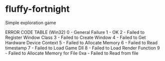 # fluffy-fortnight
Simple exploration game

ERROR CODE TABLE (Win32)
0                   - General Failure
1                   - OK
2                   - Failed to Register Window Class
3                   - Failed to Create Window
4                   - Failed to Get Hardware Device Context
5                   - Failed to Allocate Memory
6                   - Failed to Read timestamp
7                   - Failed to Load Game Dll
8                   - Failed to Load Render Function
9                   - Failed to Allocate Memory for File
0xa                 - Failed to Read from file
